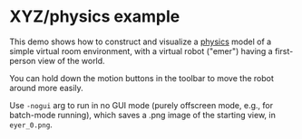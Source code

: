 # XYZ/physics example

This demo shows how to construct and visualize a [physics](../../physics) model of a simple virtual room environment, with a virtual robot ("emer") having a first-person view of the world.

You can hold down the motion buttons in the toolbar to move the robot around more easily.

Use `-nogui` arg to run in no GUI mode (purely offscreen mode, e.g., for batch-mode running), which saves a .png image of the starting view, in `eyer_0.png`.

